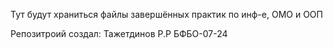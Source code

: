 Тут будут храниться файлы завершённых практик по инф-е, ОМО и ООП

Репозитроий создал: Тажетдинов Р.Р БФБО-07-24
